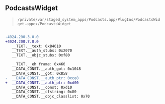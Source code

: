 ## PodcastsWidget

> `/private/var/staged_system_apps/Podcasts.app/PlugIns/PodcastsWidget.appex/PodcastsWidget`

```diff

-4024.200.3.0.0
+4024.200.7.0.0
   __TEXT.__text: 0x84610
   __TEXT.__auth_stubs: 0x2070
   __TEXT.__objc_stubs: 0xf80

   __TEXT.__eh_frame: 0x460
   __DATA_CONST.__auth_got: 0x1048
   __DATA_CONST.__got: 0x858
-  __DATA_CONST.__auth_ptr: 0xce8
+  __DATA_CONST.__auth_ptr: 0xd00
   __DATA_CONST.__const: 0xd10
   __DATA_CONST.__cfstring: 0x80
   __DATA_CONST.__objc_classlist: 0x70

```
